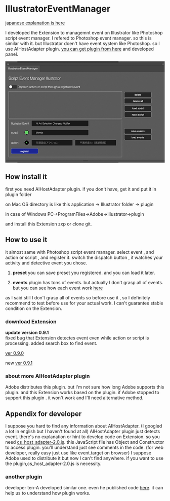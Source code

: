 # IllustratorEventManager

[japanese explanation is here](https://kawano-shuji.com/justdiary/2022/03/08/illustrator-extenion-illustratoreventmanager/)

I developed the Extension to managemnt event on Illustrator like Photoshop script event manager.
I refered to Photoshop event manager. so this is similar with it.
but Illustrator doen't have event system like Photoshop.
so I use AIHostAdapter plugin. [you can get plugin from here](https://github.com/Adobe-CEP/CEP-Resources/tree/master/CEP_11.x/AIHostAdapter) and developed panel.

![panel](./readmeImg/panel.jpg)

## How install it

first you need AIHostAdapter plugin.
if you don't have, get it and put it in plugin folder

on Mac OS directory is like this
application -> Illustrator folder -> plugin

in case of Windows
PC->ProgramFiles->Adobe->Illustrator->plugin

and install this Extension zxp or clone git.

## How to use it

it almost same with Photoshop script event manager.
select event , and action or script , and register it.
switch the dispatch button , it watches your activity and detective event you chose.

1. **preset**
you can save preset you registered. and you can load it later.

2. **events**
plugin has tons of events. but actually I don't grasp all of events. but you can see how each event work [here](https://gist.github.com/tokyosheep/b5d6aa71821138c2d788258e0758c821)

as I said still I don't grasp all of events so before use it , so I definitely recommend to test before use for your actual work.
I can't guarantee stable condition on the Extension.

### download Extension

**update version 0.9.1**  
fixed bug that Extension detectes event even while action or script is processing.
added search box to find event.

[ver 0.9.0](https://kawano-shuji.com/strage/IllustratorEventManager_0_9.zxp)

new [ver 0.9.1](https://kawano-shuji.com/strage/IllustratorEventManager_0_9_1.zxp)

### about more AIHostAdapter plugin 

Adobe distributes this plugin.
but I'm not sure how long Adobe supports this plugin.
and this Extension works based on the plugin.
if Adobe stopped to support this plugin . it won't work and I'll need alternative method.

## Appendix for developer

I suppose you hard to find any information about AIHostAdapter. (I googled a lot in english but I haven't found at all)
AIHostAdapter plugin just detects event. there's no explanation or hint to develop code on Extension.
so you need [cs_host_adapter-2.0.js](https://gist.github.com/tokyosheep/b5d6aa71821138c2d788258e0758c821).
this JavaScript file has Object and Constructor to access plugin.
you'll understand just see comments in the code. (for web developer, really easy just use like event.target on browser)
I suppose Adobe used to distribute it but now I can't find anywhere. if you want to use the plugin,cs_host_adapter-2.0.js is necessity.

### another plugin

developer ten-A developed similar one. even he published code [here](https://github.com/ten-A/EventAdapter).
it can help us to understand how plugin works.
